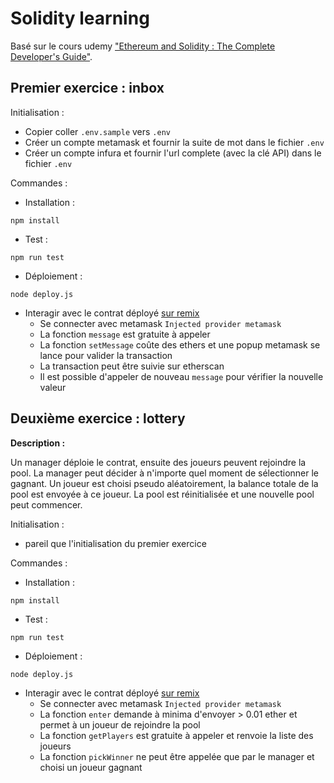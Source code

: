 # Solidity learning

Basé sur le cours udemy ["Ethereum and Solidity : The Complete Developer's Guide"](https://www.udemy.com/course/ethereum-and-solidity-the-complete-developers-guide/).

## Premier exercice : inbox

Initialisation :

- Copier coller `.env.sample` vers `.env`
- Créer un compte metamask et fournir la suite de mot dans le fichier `.env`
- Créer un compte infura et fournir l'url complete (avec la clé API) dans le fichier `.env`

Commandes :

- Installation :
```shell
npm install
```

- Test :
```shell
npm run test
```

- Déploiement :
```shell
node deploy.js
```

- Interagir avec le contrat déployé [sur remix](https://remix.ethereum.org/)
  - Se connecter avec metamask `Injected provider metamask`
  - La fonction `message` est gratuite à appeler
  - La fonction `setMessage` coûte des ethers et une popup metamask se lance pour valider la transaction
  - La transaction peut être suivie sur etherscan
  - Il est possible d'appeler de nouveau `message` pour vérifier la nouvelle valeur


## Deuxième exercice : lottery

**Description :**  

Un manager déploie le contrat, ensuite des joueurs peuvent rejoindre la pool.
La manager peut décider à n'importe quel moment de sélectionner le gagnant.
Un joueur est choisi pseudo aléatoirement, la balance totale de la pool est envoyée à ce joueur.
La pool est réinitialisée et une nouvelle pool peut commencer.


Initialisation :
- pareil que l'initialisation du premier exercice

Commandes :

- Installation :
```shell
npm install
```

- Test :
```shell
npm run test
```

- Déploiement :
```shell
node deploy.js
```

- Interagir avec le contrat déployé [sur remix](https://remix.ethereum.org/)
  - Se connecter avec metamask `Injected provider metamask`
  - La fonction `enter` demande à minima d'envoyer > 0.01 ether et permet à un joueur de rejoindre la pool
  - La fonction `getPlayers` est gratuite à appeler et renvoie la liste des joueurs
  - La fonction `pickWinner` ne peut être appelée que par le manager et choisi un joueur gagnant
